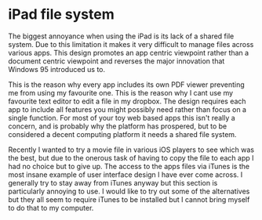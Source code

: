 # iPad file system

The biggest annoyance when using the iPad is its lack of a shared file system. Due to this limitation it makes it very
difficult to manage files across various apps. This design promotes an app centric viewpoint rather than a document centric
viewpoint and reverses the major innovation that Windows 95 introduced us to.

This is the reason why every app includes its own PDF viewer preventing me from using my favourite one. This is the reason
why I cant use my favourite text editor to edit a file in my dropbox. The design requires each app to include all features
you might possibly need rather than focus on a single function. For most of your toy web based apps this isn't really a
concern, and is probably why the platform has prospered, but to be considered a decent computing platform it needs a shared
file system.

Recently I wanted to try a movie file in various iOS players to see which was the best, but due to the onerous task of
having to copy the file to each app I had no choice but to give up. The access to the apps files via iTunes is the most
insane example of user interface design I have ever come across. I generally try to stay away from iTunes anyway but this
section is particularly annoying to use. I would like to try out some of the alternatives but they all seem to require
iTunes to be installed but I cannot bring myself to do that to my computer.